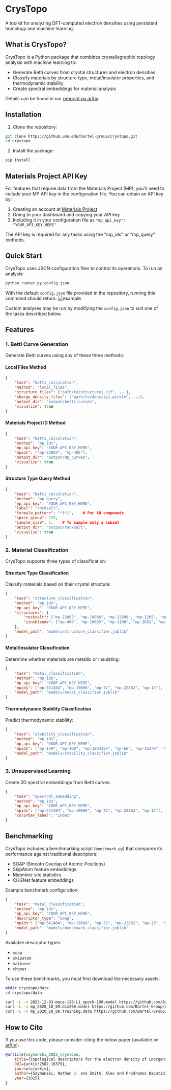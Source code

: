 # CrysTopo
A toolkit for analyzing DFT-computed electron densities using persistent homology and machine learning.

## What is CrysTopo?
CrysTopo is a Python package that combines crystallographic topology analysis with machine learning to:
- Generate Betti curves from crystal structures and electron densities
- Classify materials by structure type, metal/insulator properties, and thermodynamic stability
- Create spectral embeddings for material analysis

Details can be found in our [preprint on arXiv](https://arxiv.org/abs/2502.16379).

## Installation
1. Clone the repository:
```bash
git clone https://github.umn.edu/bartel-group/crystopo.git
cd crystopo
```

2. Install the package:
```bash
pip install .
```

## Materials Project API Key
For features that require data from the Materials Project (MP), you'll need to include your MP API key in the configuration file. You can obtain an API key by:

1. Creating an account at [Materials Project](https://materialsproject.org/)
2. Going to your dashboard and copying your API key
3. Including it in your configuration file as `"mp_api_key": "YOUR_API_KEY_HERE"`

The API key is required for any tasks using the "mp_ids" or "mp_query" methods.

## Quick Start
CrysTopo uses JSON configuration files to control its operations. To run an analysis:
```bash
python runner.py config.json
```

With the default ```config.json``` file provided in the repository, running this command should return:
![example](./Examples/ex_img.png)

Custom analyses may be run by modifying the ```config.json``` to suit one of the tasks described below.

## Features
### 1. Betti Curve Generation
Generate Betti curves using any of these three methods:

#### Local Files Method
```json
{
    "task": "betti_calculation",
    "method": "local_files",
    "structure_files": ["path/to/structure1.cif", ...],
    "charge_density_files": ["path/to/density1.pickle", ...],
    "output_dir": "output/betti_curves",
    "visualize": true
}
```

#### Materials Project ID Method
```json
{
    "task": "betti_calculation",
    "method": "mp_ids",
    "mp_api_key": "YOUR_API_KEY_HERE",
    "mpids": ["mp-22862", "mp-406"],
    "output_dir": "output/mp_curves",
    "visualize": true
}
```

#### Structure Type Query Method
```json
{
    "task": "betti_calculation",
    "method": "mp_query",
    "mp_api_key": "YOUR_API_KEY_HERE",
    "label": "rocksalt",
    "formula_pattern": "*1*1",    # For AB compounds
    "space_group": 225,
    "sample_size": 5,    # To sample only a subset
    "output_dir": "output/rocksalt",
    "visualize": true
}
```

### 2. Material Classification
CrysTopo supports three types of classification:

#### Structure Type Classification
Classify materials based on their crystal structure:
```json
{
    "task": "structure_classification",
    "method": "mp_ids",
    "mp_api_key": "YOUR_API_KEY_HERE",
    "structures": {
        "rocksalt": ["mp-22862", "mp-19006", "mp-22898", "mp-1265", "mp-19009"],
        "zincblende": ["mp-406", "mp-10695", "mp-1190", "mp-2691", "mp-2172"]
    },
    "model_path": "models/structure_classifier.joblib"
}
```

#### Metal/Insulator Classification
Determine whether materials are metallic or insulating:
```json
{
    "task": "metal_classification",
    "method": "mp_ids",
    "mp_api_key": "YOUR_API_KEY_HERE",
    "mpids": ["mp-541404", "mp-19006", "mp-72", "mp-22862", "mp-13"],
    "model_path": "models/metal_classifier.joblib"
}
```

#### Thermodynamic Stability Classification
Predict thermodynamic stability:
```json
{
    "task": "stability_classification",
    "method": "mp_ids",
    "mp_api_key": "YOUR_API_KEY_HERE",
    "mpids": ["mp-149", "mp-168", "mp-1204356", "mp-66", "mp-25279", "mp-624689"],
    "model_path": "models/stability_classifier.joblib"
}
```

### 3. Unsupervised Learning
Create 2D spectral embeddings from Betti curves:
```json
{
    "task": "spectral_embedding",
    "method": "mp_ids",
    "mp_api_key": "YOUR_API_KEY_HERE",
    "mpids": ["mp-541404", "mp-19006", "mp-72", "mp-22862", "mp-13"],
    "colorbar_label": "Index"
}
```

## Benchmarking
CrysTopo includes a benchmarking script (`benchmark.py`) that compares its performance against traditional descriptors:
- SOAP (Smooth Overlap of Atomic Positions)
- SkipAtom feature embeddings
- Matminer site statistics
- CHGNet feature embeddings

Example benchmark configuration:
```json
{
    "task": "metal_classification",
    "method": "mp_ids",
    "mp_api_key": "YOUR_API_KEY_HERE",
    "descriptor_type": "soap",
    "mpids": ["mp-541404", "mp-19006", "mp-72", "mp-22862", "mp-13", "mp-22905", "mp-131"],
    "model_path": "models/benchmark_classifier.joblib"
}
```

Available descriptor types:
- `soap`
- `skipatom`
- `matminer`
- `chgnet`

To use these benchmarks, you must first download the necessary assets:

```bash
mkdir crystopo/data
cd crystopo/data

curl -L -o 2023-12-03-mace-128-L1_epoch-199.model https://github.com/Bartel-Group/crystopo/releases/download/v1.0.0/2023-12-03-mace-128-L1_epoch-199.model
curl -L -o mp_2020_10_09.dim200.model https://github.com/Bartel-Group/crystopo/releases/download/v1.0.0/mp_2020_10_09.dim200.model
curl -L -o mp_2020_10_09.training.data https://github.com/Bartel-Group/crystopo/releases/download/v1.0.0/mp_2020_10_09.training.data
```

## How to Cite

If you use this code, please consider citing the below paper (available on [arXiv](https://arxiv.org/abs/2502.16379)):

```bibtex
@article{szymanski_2025_crystopo,
    title={Topological descriptors for the electron density of inorganic solids},
    DOI={arXiv:2502.16379},
    journal={arXiv},
    author={Szymanski, Nathan J. and Smith, Alex and Prodromos Daoutidis and Bartel, Christopher J.},
    year={2025}
}
```
